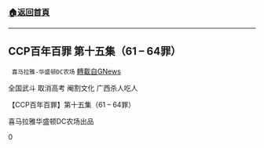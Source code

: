 ###  [:house:返回首頁](https://github.com/ourhimalayas/txt)
---


## CCP百年百罪 第十五集（61 &#8211; 64罪）
` 喜马拉雅-华盛顿DC农场` [轉載自GNews](https://gnews.org/zh-hans/1534745/)

全国武斗
取消高考
阉割文化
广西杀人吃人

【CCP百年百罪】第十五集（61 – 64罪）

喜马拉雅华盛顿DC农场出品

0
